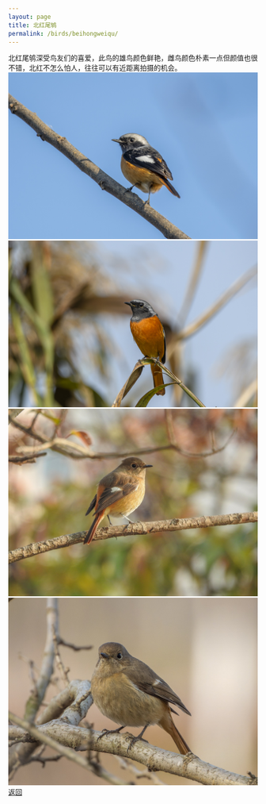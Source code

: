 ```yaml
---
layout: page
title: 北红尾鸲
permalink: /birds/beihongweiqu/
---
```

北红尾鸲深受鸟友们的喜爱，此鸟的雄鸟颜色鲜艳，雌鸟颜色朴素一点但颜值也很不错，北红不怎么怕人，往往可以有近距离拍摄的机会。
![](../picture/北红尾鸲/DSC_2582.jpg)
![](../picture/北红尾鸲/DSC_8643.jpg)
![](../picture/北红尾鸲/DSCN6833.jpg)
![](../picture/北红尾鸲/DSCN6688.jpg)
[返回](../../)
